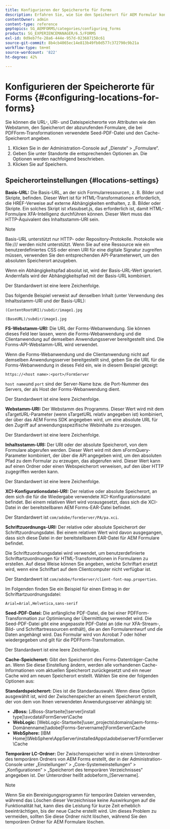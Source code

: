 ```yaml
---
title: Konfigurieren der Speicherorte für Forms
description: Erfahren Sie, wie Sie den Speicherort für AEM Formular konfigurieren. Sie können die Dateispeicherorte des Attributs, den Speicherort des Formulars, die Seed-PDF-Datei und den Cache-Speicherort angeben.
contentOwner: admin
content-type: reference
geptopics: SG_AEMFORMS/categories/configuring_forms
products: SG_EXPERIENCEMANAGER/6.5/FORMS
exl-id: 0d9eb7fe-28a6-444e-957d-023687158c61
source-git-commit: 8b4cb4065ec14e813b49fb0d577c372790c9b21a
workflow-type: tm+mt
source-wordcount: '822'
ht-degree: 42%

---
```


# Konfigurieren der Speicherorte für Forms {#configuring-locations-for-forms}

Sie können die URL-, URI- und Dateispeicherorte von Attributen wie den Webstamm, den Speicherort der abzurufenden Formulare, die bei PDFForm-Transformationen verwendete Seed-PDF-Datei und den Cache-Speicherort angeben.

1. Klicken Sie in der Administration-Console auf „Dienste“ > „Formulare“.
1. Geben Sie unter Standorte die entsprechenden Optionen an. Die Optionen werden nachfolgend beschrieben.
1. Klicken Sie auf Speichern.

## Speicherorteinstellungen {#locations-settings}

**Basis-URL:** Die Basis-URL, an der sich Formularressourcen, z. B. Bilder und Skripte, befinden. Dieser Wert ist für HTML-Transformationen erforderlich, die HREF-Verweise auf externe Abhängigkeiten enthalten, z. B. Bilder oder Skripte. Ein solches Skript ist xfasubset.js, das erforderlich ist, damit HTML-Formulare XFA-Intelligenz durchführen können. Dieser Wert muss das HTTP-Äquivalent des Inhaltsstamm-URI sein.

>[!NOTE]
>
>Basis-URL unterstützt nur HTTP- oder Repository-Protokolle. Protokolle wie file:/// werden nicht unterstützt. Wenn Sie auf eine Ressource wie ein benutzerdefiniertes CSS oder einen URI für eine digitale Signatur zugreifen müssen, verwenden Sie den entsprechenden API-Parameterwert, um den absoluten Speicherort anzugeben.

Wenn ein Abhängigkeitspfad absolut ist, wird der Basis-URL-Wert ignoriert. Andernfalls wird der Abhängigkeitspfad mit der Basis-URL kombiniert.

 Der Standardwert ist eine leere Zeichenfolge.

Das folgende Beispiel verweist auf denselben Inhalt (unter Verwendung des Inhaltsstamm-URI und der Basis-URL):

`(ContentRootURI)/subdir/image1.jpg`

`(BaseURL)/subdir/image1.jpg`

**FS-Webstamm-URI:** Die URL der Forms-Webanwendung. Sie können dieses Feld leer lassen, wenn die Forms-Webanwendung und die Clientanwendung auf demselben Anwendungsserver bereitgestellt sind. Die Forms-API-Webstamm-URL wird verwendet.

Wenn die Forms-Webanwendung und die Clientanwendung nicht auf demselben Anwendungsserver bereitgestellt sind, geben Sie die URL für die Forms-Webanwendung in dieses Feld ein, wie in diesem Beispiel gezeigt:

`https://<host name>:<port>/FormServer`

 `host name`und `port` sind der Server-Name bzw. die Port-Nummer des Servers, der als Host der Forms-Webanwendung dient.

 Der Standardwert ist eine leere Zeichenfolge.

**Webstamm-URI:** Der Webstamm des Programms. Dieser Wert wird mit dem sTargetURL-Parameter (wenn sTargetURL relativ angegeben ist) kombiniert, der über das AEM Forms SDK angegeben wird, um eine absolute URL für den Zugriff auf anwendungsspezifische Webinhalte zu erzeugen.

 Der Standardwert ist eine leere Zeichenfolge.

**Inhaltsstamm-URI:** Der URI oder der absolute Speicherort, von dem Formulare abgerufen werden. Dieser Wert wird mit dem sFormQuery-Parameter kombiniert, der über die API angegeben wird, um den absoluten Pfad zu dem Formular zu erzeugen, das abgerufen wird. Dieser Wert kann auf einen Ordner oder einen Webspeicherort verweisen, auf den über HTTP zugegriffen werden kann.

 Der Standardwert ist eine leere Zeichenfolge.

**XCI-Konfigurationsdatei-URI:** Der relative oder absolute Speicherort, an dem sich die für die Wiedergabe verwendete XCI-Konfigurationsdatei befindet. Bei einem relativen Wert wird vorausgesetzt, dass sich die XCI-Datei in der bereitstellbaren AEM Forms-EAR-Datei befindet. 

Der Standardwert ist `com/adobe/formServer/PA/pa.xci`.

**Schriftzuordnungs-URI:** Der relative oder absolute Speicherort der Schriftzuordnungsdatei. Bei einem relativen Wert wird davon ausgegangen, dass sich diese Datei in der bereitstellbaren EAR-Datei für AEM Formulare befindet.

Die Schriftzuordnungsdatei wird verwendet, um benutzerdefinierte Schriftartzuordnungen für HTML-Transformationen in Formularen zu erstellen. Auf diese Weise können Sie angeben, welche Schriftart ersetzt wird, wenn eine Schriftart auf dem Clientcomputer nicht verfügbar ist.

Der Standardwert ist `com/adobe/formServer/client-font-map.properties`.

Im Folgenden finden Sie ein Beispiel für einen Eintrag in der Schriftartzuordnungsdatei: 

`Arial=Arial,Helvetica,sans-serif`

**Seed-PDF-Datei:** Die anfängliche PDF-Datei, die bei einer PDFForm-Transformation zur Optimierung der Übermittlung verwendet wird. Die Seed-PDF-Datei gibt eine angepasste PDF-Datei an (die nur XFA-Stream-, Bild- und Schriftartressourcen enthält), die an den Formularentwurf und die Daten angehängt wird. Das Formular wird von Acrobat 7 oder höher wiedergegeben und gilt für die PDFForm-Transformation.

Der Standardwert ist eine leere Zeichenfolge.

**Cache-Speicherort:** Gibt den Speicherort des Forms-Datenträger-Cache an. Wenn Sie diese Einstellung ändern, werden alle vorhandenen Cache-Informationen vom aktuellen Speicherort zurückgesetzt und ein neuer Cache wird am neuen Speicherort erstellt. Wählen Sie eine der folgenden Optionen aus:

**Standardspeicherort:** Dies ist die Standardauswahl. Wenn diese Option ausgewählt ist, wird der Zwischenspeicher an einem Speicherort erstellt, der von dem von Ihnen verwendeten Anwendungsserver abhängig ist:

* **JBoss:** [JBoss-Startseite]\server\[install type]\svcdata\FormServer\Cache
* **WebLogic:** [WebLogic-Startseite]\user_projects\domains\[aem-forms-Domänenname]\adobe\[Forms-Servername]\FormServer\Cache
* **WebSphere:** [IBM Home]\WebSphere\AppServer\installedApps\adobe\server1\FormServer\Cache

**Temporärer LC-Ordner:** Der Zwischenspeicher wird in einem Unterordner des temporären Ordners von AEM Forms erstellt, der in der Administration-Console unter „Einstellungen“ > „Core-Systemeinstellungen“ > „Konfigurationen“ > „Speicherort des temporären Verzeichnisses“ angegeben ist. Der Unterordner heißt adobeform_[Servername].

>[!NOTE]
>
>Wenn Sie ein Bereinigungsprogramm für temporäre Dateien verwenden, während das Löschen dieser Verzeichnisse keine Auswirkungen auf die Funktionalität hat, kann dies die Leistung für kurze Zeit erheblich beeinträchtigen, bis der neue Cache erstellt wird. Um dieses Problem zu vermeiden, sollten Sie diese Ordner nicht löschen, während Sie den temporären Ordner für AEM Formulare löschen.
